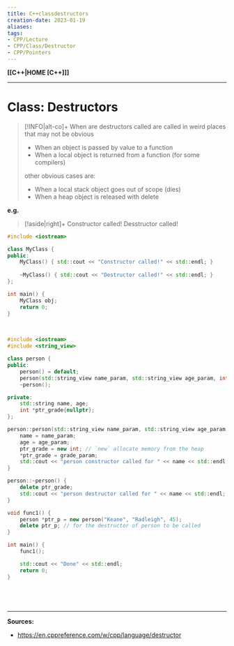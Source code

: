```yaml
---
title: C++classdestructors
creation-date: 2023-01-19
aliases:
tags:
- CPP/Lecture
- CPP/Class/Destructor
- CPP/Pointers
---
```

**[[C++|HOME [C++]]]**

---
# Class: Destructors
>[!INFO|alt-co]+ When are destructors called
> are called in weird places that may not be obvious
>- When an object is passed by value to a function
>- When a local object is returned from a function (for some compilers)
>
> other obvious cases are:
>- When a local stack object goes out of scope (dies)
>- When a heap object is released with delete

**e.g.**
>[!aside|right]+
> Constructor called!
> Desstructor called!

```cpp
#include <iostream>

class MyClass {
public:
    MyClass() { std::cout << "Constructor called!" << std::endl; }
    
    ~MyClass() { std::cout << "Destructor called!" << std::endl; }
};

int main() {
    MyClass obj;
    return 0;
}
```
<br>

```cpp
#include <iostream>
#include <string_view>

class person {
public:
    person() = default;
    person(std::string_view name_param, std::string_view age_param, int grade_param);
    ~person();

private:
    std::string name, age;
    int *ptr_grade{nullptr};
};

person::person(std::string_view name_param, std::string_view age_param, int grade_param) {
    name = name_param;
    age = age_param;
    ptr_grade = new int; // `new` allocate memory from the heap
    *ptr_grade = grade_param;
    std::cout << "person constructor called for " << name << std::endl;
}

person::~person() {
    delete ptr_grade;
    std::cout << "person destructor called for " << name << std::endl;
}

void func1() {
    person *ptr_p = new person("Keane", "Radleigh", 45);
    delete ptr_p; // for the destructor of person to be called
}

int main() {
    func1();

    std::cout << "Done" << std::endl;
    return 0;
}
```

<br>

# 
---
**Sources:**
- https://en.cppreference.com/w/cpp/language/destructor